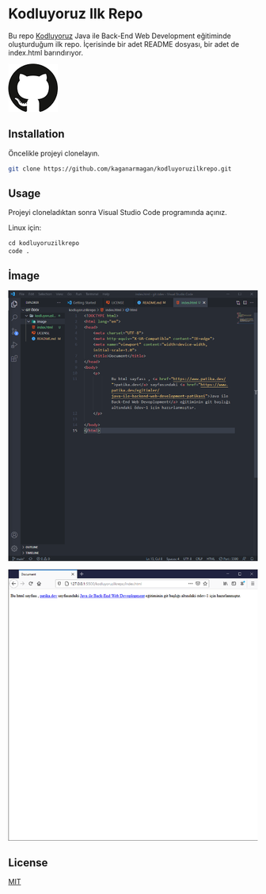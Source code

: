 # Kodluyoruz Ilk Repo

Bu repo [Kodluyoruz](https://www.kodluyoruz.org) Java ile Back-End Web Development eğitiminde oluşturduğum ilk repo. İçerisinde bir adet README dosyası, bir adet de index.html barındırıyor.

![github](image/github.png)

## Installation

Öncelikle projeyi clonelayın. 

```bash
git clone https://github.com/kaganarmagan/kodluyoruzilkrepo.git
```

## Usage

Projeyi cloneladıktan sonra Visual Studio Code programında açınız.

Linux için:
```linux
cd kodluyoruzilkrepo
code .
```

## İmage
 ![Projenin kod hali](image/img1.png)
 
 ![Projenin çalıştırılmış hali](image/img2.png)



## License
[MIT](https://github.com/kaganarmagan/kodluyoruzilkrepo/blob/main/LICENSE)